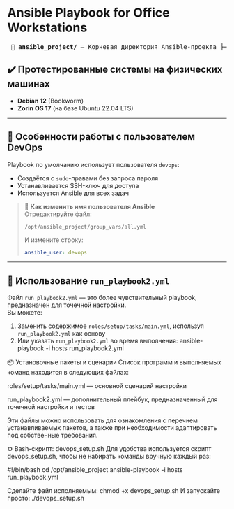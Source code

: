 # Ansible Playbook for Office Workstations

<pre> 📁 <b>ansible_project/</b> — Корневая директория Ansible-проекта ├── 📄 <b>ansible.cfg</b> — Основной конфигурационный файл Ansible ├── 📁 <b>group_vars/</b> — Глобальные переменные для групп хостов │ └── 📄 <b>all.yml</b> — Общие переменные, включая ansible_user ├── 📁 <b>host_vars/</b> — Переменные для индивидуальных хостов (по имени) ├── 📄 <b>hosts</b> — Инвентарный файл со списком целевых машин ├── 📁 <b>roles/</b> — Каталог ролей (разделение логики на модули) │ └── 📁 <b>setup/</b> — Основная роль установки │ ├── 📁 <b>tasks/</b> — Сценарии задач │ │ └── 📄 <b>main.yml</b> — Главный сценарий настройки окружения │ ├── 📁 <b>templates/</b> — Jinja2-шаблоны для конфигурационных файлов │ └── 📁 <b>files/</b> — Готовые файлы для копирования на узлы ├── 📄 <b>run_playbook.yml</b> — Основной playbook для запуска ├── 📄 <b>run_playbook2.yml</b> — 🎯 Альтернативный playbook для точечной настройки └── ⚙️ <b>devops_setup.sh</b> — Bash-скрипт для быстрого запуска playbook </pre>



## ✔️ Протестированные системы на физических машинах

- **Debian 12** (Bookworm)    
- **Zorin OS 17** (на базе Ubuntu 22.04 LTS)  

---

## 🔐 Особенности работы с пользователем DevOps

Playbook по умолчанию использует пользователя `devops`:
- Создаётся с `sudo`-правами без запроса пароля
- Устанавливается SSH-ключ для доступа
- Используется Ansible для всех задач

> 🔧 **Как изменить имя пользователя Ansible**  
> Отредактируйте файл:
> ```
> /opt/ansible_project/group_vars/all.yml
> ```
> И измените строку:
> ```yaml
> ansible_user: devops
> ```

---

## 🎯 Использование `run_playbook2.yml`

Файл `run_playbook2.yml` — это более чувствительный playbook, предназначен для точечной настройки.  
Вы можете:

1. Заменить содержимое `roles/setup/tasks/main.yml`, используя `run_playbook2.yml` как основу  
2. Или указать `run_playbook2.yml` во время выполнения:
ansible-playbook -i hosts run_playbook2.yml

📦 Установочные пакеты и сценарии
Список программ и выполняемых команд находится в следующих файлах:

roles/setup/tasks/main.yml — основной сценарий настройки

run_playbook2.yml — дополнительный плейбук, предназначенный для точечной настройки и тестов

Эти файлы можно использовать для ознакомления с перечнем устанавливаемых пакетов, а также при необходимости адаптировать под собственные требования.

⚙️ Bash-скрипт: devops_setup.sh
Для удобства используется скрипт devops_setup.sh, чтобы не набирать команды вручную каждый раз:

#!/bin/bash
cd /opt/ansible_project
ansible-playbook -i hosts run_playbook.yml

Сделайте файл исполняемым:
chmod +x devops_setup.sh
И запускайте просто:
./devops_setup.sh
